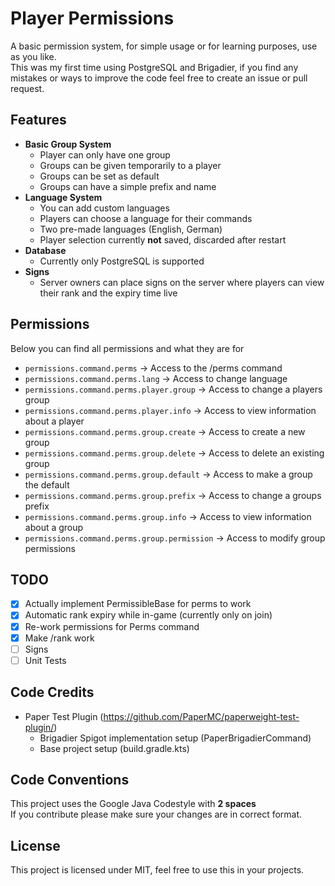 # Player Permissions

A basic permission system, for simple usage or for learning purposes, use as you like.
<br>
This was my first time using PostgreSQL and Brigadier, if you find any mistakes or ways to improve the code feel free to
create an issue or pull
request.

## Features

- **Basic Group System**
    - Player can only have one group
    - Groups can be given temporarily to a player
    - Groups can be set as default
    - Groups can have a simple prefix and name
- **Language System**
    - You can add custom languages
    - Players can choose a language for their commands
    - Two pre-made languages (English, German)
    - Player selection currently **not** saved, discarded after restart
- **Database**
    - Currently only PostgreSQL is supported
- **Signs**
    - Server owners can place signs on the server where players can view their rank and the expiry time live

## Permissions

Below you can find all permissions and what they are for

- `permissions.command.perms` -> Access to the /perms command
- `permissions.command.perms.lang` -> Access to change language
- `permissions.command.perms.player.group` -> Access to change a players group
- `permissions.command.perms.player.info` -> Access to view information about a player
- `permissions.command.perms.group.create` -> Access to create a new group
- `permissions.command.perms.group.delete` -> Access to delete an existing group
- `permissions.command.perms.group.default` -> Access to make a group the default
- `permissions.command.perms.group.prefix` -> Access to change a groups prefix
- `permissions.command.perms.group.info` -> Access to view information about a group
- `permissions.command.perms.group.permission` -> Access to modify group permissions

## TODO

- [x] Actually implement PermissibleBase for perms to work
- [x] Automatic rank expiry while in-game (currently only on join)
- [x] Re-work permissions for Perms command
- [x] Make /rank work
- [ ] Signs
- [ ] Unit Tests

## Code Credits

- Paper Test Plugin (https://github.com/PaperMC/paperweight-test-plugin/)
    - Brigadier Spigot implementation setup (PaperBrigadierCommand)
    - Base project setup (build.gradle.kts)

## Code Conventions

This project uses the Google Java Codestyle with **2 spaces**
<br>
If you contribute please make sure your changes are in correct format.

## License

This project is licensed under MIT, feel free to use this in your projects.